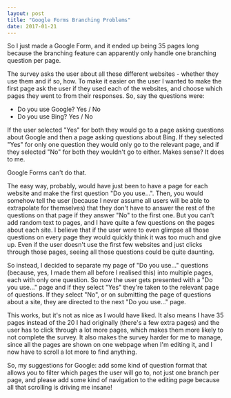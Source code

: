 ```yaml
---
layout: post
title: "Google Forms Branching Problems"
date: 2017-01-21
---
```

So I just made a Google Form, and it ended up being 35 pages long because the branching feature can apparently only handle one branching question per page.

The survey asks the user about all these different websites - whether they use them and if so, how. To make it easier on the user I wanted to make the first page ask the user if they used each of the websites, and choose which pages they went to from their responses. So, say the questions were:

- Do you use Google? Yes / No
- Do you use Bing? Yes / No

If the user selected "Yes" for both they would go to a page asking questions about Google and then a page asking questions about Bing. If they selected "Yes" for only one question they would only go to the relevant page, and if they selected "No" for both they wouldn't go to either. Makes sense? It does to me.

Google Forms can't do that. 

The easy way, probably, would have just been to have a page for each website and make the first question "Do you use...". Then, you would somehow tell the user (because I never assume all users will be able to extrapolate for themselves) that they don't have to answer the rest of the questions on that page if they answer "No" to the first one. But you can't add random text to pages, and I have quite a few questions on the pages about each site. I believe that if the user were to even glimpse all those questions on every page they would quickly think it was too much and give up. Even if the user doesn't use the first few websites and just clicks through those pages, seeing all those questions could be quite daunting.

So instead, I decided to separate my page of "Do you use..." questions (because, yes, I made them all before I realised this) into multiple pages, each with only one question. So now the user gets presented with a "Do you use..." page and if they select "Yes" they're taken to the relevant page of questions. If they select "No", or on submitting the page of questions about a site, they are directed to the next "Do you use..." page.

This works, but it's not as nice as I would have liked. It also means I have 35 pages instead of the 20 I had originally (there's a few extra pages) and the user has to click through a lot more pages, which makes them more likely to not complete the survey. It also makes the survey harder for me to manage, since all the pages are shown on one webpage when I'm editing it, and I now have to scroll a lot more to find anything.

So, my suggestions for Google: add some kind of question format that allows you to filter which pages the user will go to, not just one branch per page, and please add some kind of navigation to the editing page because all that scrolling is driving me insane!
